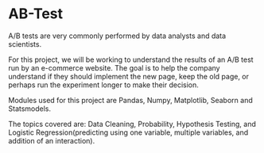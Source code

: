 # AB-Test
A/B tests are very commonly performed by data analysts and data scientists.  

For this project, we will be working to understand the results of an A/B test run by an e-commerce website.  The goal is to help the company understand if they should implement the new page, keep the old page, or perhaps run the experiment longer to make their decision.

Modules used for this project are Pandas, Numpy, Matplotlib, Seaborn and Statsmodels.

The topics covered are: Data Cleaning, Probability, Hypothesis Testing, and Logistic Regression(predicting using one variable, multiple variables, and addition of an interaction).
